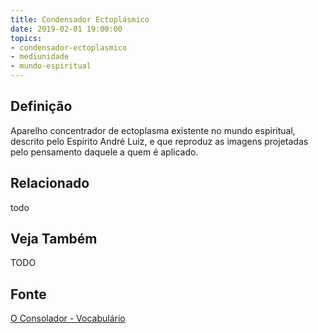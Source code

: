 ```yaml
---
title: Condensador Ectoplásmico
date: 2019-02-01 19:00:00
topics:
- condensador-ectoplasmico
- mediunidade
- mundo-espiritual
---
```


## Definição
Aparelho concentrador de ectoplasma existente no mundo espiritual, descrito pelo
Espírito André Luiz, e que reproduz as imagens projetadas pelo pensamento
daquele a quem é aplicado.

## Relacionado
todo

## Veja Também
TODO

## Fonte
[O Consolador - Vocabulário](http://www.oconsolador.com.br/linkfixo/vocabulario/principal.html)


